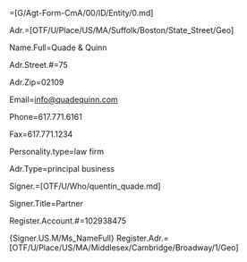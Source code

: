 =[G/Agt-Form-CmA/00/ID/Entity/0.md]

Adr.=[OTF/U/Place/US/MA/Suffolk/Boston/State_Street/Geo]

Name.Full=Quade & Quinn

Adr.Street.#=75

Adr.Zip=02109

Email=info@quadequinn.com

Phone=617.771.6161

Fax=617.771.1234

Personality.type=law firm

Adr.Type=principal business 

Signer.=[OTF/U/Who/quentin_quade.md]

Signer.Title=Partner

Register.Account.#=102938475

{Signer.US.M/Ms_NameFull}
Register.Adr.=[OTF/U/Place/US/MA/Middlesex/Cambridge/Broadway/1/Geo]
